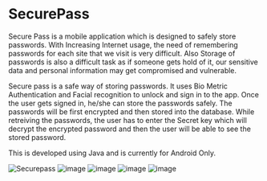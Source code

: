 # SecurePass
Secure Pass is a mobile application which is designed to safely store passwords. With Increasing Internet usage, the need of remembering passwords for each site that we visit is very difficult.
Also Storage of passwords is also a difficult task as if someone gets hold of it, our sensitive data and personal information may get compromised and vulnerable.

Secure pass is a safe way of storing passwords. It uses Bio Metric Authentication and Facial recognition to unlock and sign in to the app. Once the user gets signed in,
he/she can store the passwords safely. The passwords will be first encrypted and then stored into the database. While retreiving the passwords, the user has to enter the 
Secret key which will decrypt the encrypted password and then the user will be able to see the stored password.

This is developed using Java and is currently for Android Only.



![Securepass](https://user-images.githubusercontent.com/65628351/178671143-6f445537-4986-431c-b9ac-d03db8421277.PNG)
![image](https://user-images.githubusercontent.com/65628351/178671235-1b2d8529-91d8-4998-b9b2-709ce01bc6ae.png)
![image](https://user-images.githubusercontent.com/65628351/178671333-7039fc24-b296-47f3-8908-3b931a27bb69.png)
![image](https://user-images.githubusercontent.com/65628351/178671385-fbb039d5-8868-41ee-9b37-f018676362a1.png)
![image](https://user-images.githubusercontent.com/65628351/178671590-688973fa-c2fc-47c5-b520-c546317ec3fb.png)
